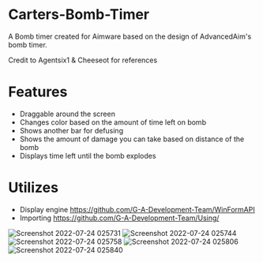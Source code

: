 # Carters-Bomb-Timer
A Bomb timer created for Aimware based on the design of AdvancedAim's bomb timer. 

Credit to Agentsix1 & Cheeseot for references

# Features
- Draggable around the screen
- Changes color based on the amount of time left on bomb
- Shows another bar for defusing
- Shows the amount of damage you can take based on distance of the bomb
- Displays time left until the bomb explodes

# Utilizes
- Display engine https://github.com/G-A-Development-Team/WinFormAPI
- Importing https://github.com/G-A-Development-Team/Using/

![Screenshot 2022-07-24 025731](https://user-images.githubusercontent.com/39221871/180636240-031a755d-0d0d-4b9a-89e8-ddc47d758e80.png)
![Screenshot 2022-07-24 025744](https://user-images.githubusercontent.com/39221871/180636248-1fda6cfa-a563-4831-a0f9-89fd235f63f5.png)
![Screenshot 2022-07-24 025758](https://user-images.githubusercontent.com/39221871/180636249-6b0f5be7-d550-48f5-9966-a9b2f7aa5dfc.png)
![Screenshot 2022-07-24 025806](https://user-images.githubusercontent.com/39221871/180636250-1862e164-8945-441a-a68f-819f443bf866.png)
![Screenshot 2022-07-24 025840](https://user-images.githubusercontent.com/39221871/180636252-af4a4841-742d-4ffe-98d6-70f761bcf267.png)

